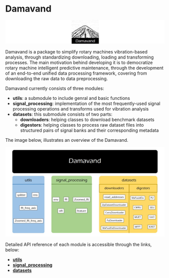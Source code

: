 # Damavand

![Damavand Logo](cropped_header.jpg)


Damavand is a package to simplify rotary machines vibration-based analysis, through standardizing downloading, loading and transforming processes. The main motivation behind developing it is to democratize rotary machine intelligent predictive maintenance, through the development of an end-to-end unified data processing framework, covering from downloading the raw data to data preprocessing.

Damavand currently consists of three modules:

- **utils**: a submodule to include genral and basic functions
- **signal_processing**: implementation of the most frequently-used signal processing operations and transforms used for vibration analysis
- **datasets**: this submodule consists of two parts:
    * **downloaders**: helping classes to download benchmark datasets
    * **digestors**: helping classes to process raw dataset files into structured pairs of signal banks and their corresponding metadata

The image below, illustrates an overview of the Damavand.

![Damavand Overview](damavand_overview.jpg)

Detailed API reference of each module is accessible through the links, below:
- [**utils**](documentation/utils.md)
- [**signal_processing**](documentation/signal_processing.md)
- [**datasets**](documentation/datasets.md)